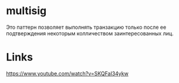# multisig
Это паттерн позволяет выполнять транзакцию только после ее подтверждения некоторым колличеством заинтересованных лиц.

# Links
https://www.youtube.com/watch?v=SKQFaI34ykw